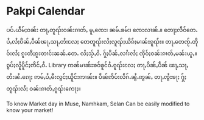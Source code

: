 # Pakpi Calendar

ပပ်ႉယဵမ်ႈဝၼ်း တႃႇတူၺ်းဝၼ်းၵၢတ်ႇ မူႇၸေႊ၊ ၼမ်ႉၶမ်း၊ ၸေႊလၢၼ်ႉ။ တေႃႈလဵဝ်တေႉ ပႆႇလႆႈပိၼ်ႇပဵၼ်ၽႃႇသႃႇတႆးလႄႈ တေတူၺ်းလႆႈလူၺ်ႈယိၵ်ႈမၢၼ်ႊၵူၺ်း။ တႃႇတေၸႂ်ႉတိုဝ်းလႆႈ ၵူႊတီႈၵူႊတၢင်းၼၼ်ႉတေႉ လႆႈသႂ်ႇဝႆႉ ႁႂ်ႈပိၼ်ႇလၢႆႊလႆႈ ၸိုဝ်ႈဝၼ်းၵၢတ်ႇမၼ်းယူႇ။ ၵွပ်ႈလႆူပိူင်ႈဢိင်ႇဝႆႉ Library ဢၼ်မၢၼ်ႊၶဝ်ၶူင်ဝႆႉၵူၺ်းလႄႈ တႃႇပိၼ်ႇပဵၼ် ၽႃႇသႃႇတႆးၼႆႉၵေႃႈ ဢမ်ႇပႆႇမီးလွင်ႈယိူင်းဢၢၼ်း။ ပဵၼ်ဢႅပ်းလဵၵ်ႉၼွႆႉဢွၼ်ႇ တႃႇၸွႆႊၶႃႈ ႁႂ်ႈတူၺ်းလႆႈ ဝၼ်းၵၢတ်ႇၵူၺ်းဢေႃႈ။ 

To know Market day in Muse, Namhkam, Selan
Can be easily modified to know your market!
